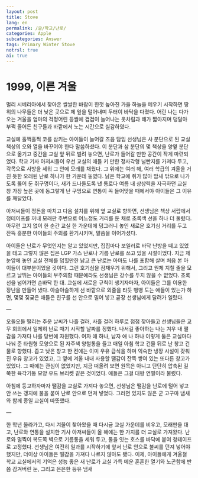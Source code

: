 ```yaml
---
layout: post
title: Stove
lang: en
permalink: /글/학교/난로/
categories: Apple
subcategories: Answer
tags: Primary Winter Stove
notrsl: true
ai: true
---
```


# 1999, 이른 겨울

멀리 시베리아에서 찾아온 쌀쌀한 바람이 한껏 높아진 가을 하늘을 메우기 시작하면 땅 위의 나무들은 더 낮은 곳으로 제 잎을 털어내며 두터이 바닥을 다졌다. 어린 나는 다가오는 겨울을 엄마의 걱정어린 등쌀에 겹겹이 늘어나는 옷차림과 해가 짧아지며 덩달아 부쩍 줄어든 친구들과 바깥에서 노는 시간으로 실감하였다.

교실에 훌쩍훌쩍 코를 삼키는 아이들이 늘어갈 즈음 담임 선생님은 사 분단으로 된 교실 책상의 오와 열을 바꾸어야 한다 말씀하셨다. 이 분단과 삼 분단의 몇 책상을 양옆 분단으로 옮기고 중간을 교실 앞 뒤로 벌려 놓으면, 난로가 들어갈 만한 공간이 작게 마련되었다. 학교 기사 아저씨들이 우선 교실의 애들 키 만한 정사각형 널빤지를 가져다 두고, 각목으로 사방을 세워 그 안에 모래를 채웠다. 그 위에는 여러 해, 여러 학급의 겨울을 거친 듯한 오래된 난로 하나가 한 가운데 놓였다. 낡은 학교에 쥐가 많아 밤새 밖으로 나가도록 뚫어 둔 쥐구멍이다, 새가 드나들도록 낸 통로다 여름 내 상상력을 자극하던 교실 창 가장 높은 곳에 동그랗게 난 구멍으로 연통이 꼭 들어맞을 때에서야 아이들은 그 이유를 깨달았다.

아저씨들이 정돈을 마치고 다음 설치를 위해 옆 교실로 향하면, 선생님은 책상 서랍에서 청테이프를 꺼내 모래판 주변으로 어느정도 거리를 둔 채로 초록색 선을 하나 더 둘렀다. 아무런 고지 없이 한 순간 교실 한 가운데에 덩그러니 놓인 새로운 호기심 거리를 두고 잔뜩 흥분한 아이들의 주의를 환기시키며, 말씀을 이어가셨다. 

아이들은 난로가 무엇인지는 알고 있었지만, 집집마다 보일러로 바닥 난방을 떼고 있었을 테고 그렇지 않은 집은 LGP 가스 난로나 기름 난로를 쓰고 있을 시절이었다. 지금 제 눈앞에 놓인 교실 전체를 덥힐만한 낡고 큰 난로는 아마도 나를 포함해 살며 처음 본 아이들이 대부분이었을 것이다. 그런 호기심을 잠재우기 위해서, 그리고 원체 지칠 줄을 모르고 날뛰는 아이들의 부주의함 때문에라도 선생님은 강수를 두지 않을 수 없었다. 초록 선을 넘어가면 손바닥 한 대. 교실에 새로운 규칙이 생기자마자, 아이들은 그를 이용한 장난을 만들어 냈다. 아슬아슬하게 선 바깥으로 외줄을 타듯 뱅뱅 도는 애들이 있는가 하면, 몇몇 짖궂은 애들은 친구를 선 안으로 밀어 넣고 곧장 선생님에게 달려가 일렀다.

—

오돌오돌 떨리는 추운 날씨가 나흘 걸러, 사흘 걸러 하루로 점점 잦아들고 선생님들은 교무 회의에서 일제히 난로 때기 시작할 날짜를 정했다. 나서길 좋아하는 나는 겨우 내 땔감을 가져다 나를 당번에 자원했다. 여자 애 하나, 남자 애 나 하나 이렇게 둘은 교실마다 나눠 준 타원형 모양으로 된 자주색 양철통을 들고 매일 아침 학교 건물 뒤로 난 창고 건물로 향했다. 좁고 낮은 창고 한 켠에는 이미 우유 급식을 하며 익숙한 냉장 시설이 갖춰진 우유 창고가 있었고, 그 옆에 겨울 내내 사용할 땔감이 잔뜩 쌓여 있는 또다른 창고가 있었다. 그 때에는 관심이 없었지만, 지금 떠올려 보면 원목은 아니고 단단히 압축된 길쭉한 육각기둥 모양 우드 브리켓 같은 것이었다. 애들은 그걸 대왕 연필이라 불렀다.

아침에 등교하자마자 땔감을 교실로 가져다 놓으면, 선생님은 땔감을 난로에 털어 넣고 안 쓰는 갱지에 불을 붙여 난로 안으로 던져 넣었다. 그러면 있지도 않은 군 고구마 냄새와 함께 종일 교실이 따뜻했다.

—

한 학년 올라가고, 다시 겨울이 찾아왔을 때 다시금 교실 가운데를 비우고, 모래판을 대고, 난로와 연통을 설치한 기사 아저씨들이 올 해에는 한 가지를 더 교실로 가져왔다. 난로와 멀찍이 복도쪽 벽으로 기름통을 세워 두고, 둘을 잇는 호스를 바닥에 붙여 청테이프로 고정했다. 선생님은 여전히 일과를 시작하기에 앞서 난로 안으로 불씨를 던져 넣어야 했지만, 더이상 아이들은 땔감을 가져다 나르지 않아도 됐다. 이제, 아이들에게 겨울철 학교 교실에서의 기억은 성능 좋은 새 난로가 교실 가득 메운 훈훈한 열기와 노곤함에 반쯤 감겨버린 눈, 그리고 은은한 등유 냄새 